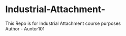 # Industrial-Attachment-
This Repo is for Industrial Attachment course purposes
<br>
Author - Auntor101
